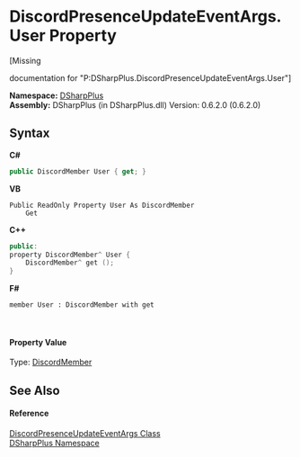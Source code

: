 # DiscordPresenceUpdateEventArgs.User Property 
 

\[Missing <summary> documentation for "P:DSharpPlus.DiscordPresenceUpdateEventArgs.User"\]

**Namespace:**&nbsp;<a href="503971eb-de5e-a570-9922-de9500a9b1cc">DSharpPlus</a><br />**Assembly:**&nbsp;DSharpPlus (in DSharpPlus.dll) Version: 0.6.2.0 (0.6.2.0)

## Syntax

**C#**<br />
``` C#
public DiscordMember User { get; }
```

**VB**<br />
``` VB
Public ReadOnly Property User As DiscordMember
	Get
```

**C++**<br />
``` C++
public:
property DiscordMember^ User {
	DiscordMember^ get ();
}
```

**F#**<br />
``` F#
member User : DiscordMember with get

```

<br />

#### Property Value
Type: <a href="5cf74e63-4004-3836-5a0d-910485913b65">DiscordMember</a>

## See Also


#### Reference
<a href="3e57ebf0-e8fc-b48a-7088-fd86a522d315">DiscordPresenceUpdateEventArgs Class</a><br /><a href="503971eb-de5e-a570-9922-de9500a9b1cc">DSharpPlus Namespace</a><br />